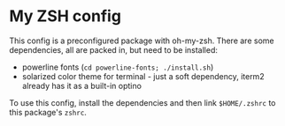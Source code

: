 # My ZSH config
This config is a preconfigured package with oh-my-zsh. There are some dependencies, all are packed in, but need to be installed:
 
 - powerline fonts (`cd powerline-fonts; ./install.sh`)
 - solarized color theme for terminal - just a soft dependency, iterm2 already has it as a built-in optino

 To use this config, install the dependencies and then link `$HOME/.zshrc` to this package's `zshrc`.
 